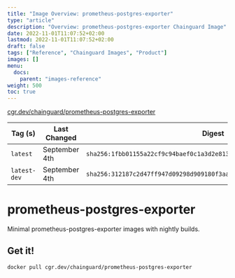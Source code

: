 ```yaml
---
title: "Image Overview: prometheus-postgres-exporter"
type: "article"
description: "Overview: prometheus-postgres-exporter Chainguard Image"
date: 2022-11-01T11:07:52+02:00
lastmod: 2022-11-01T11:07:52+02:00
draft: false
tags: ["Reference", "Chainguard Images", "Product"]
images: []
menu:
  docs:
    parent: "images-reference"
weight: 500
toc: true
---
```


[cgr.dev/chainguard/prometheus-postgres-exporter](https://github.com/chainguard-images/images/tree/main/images/prometheus-postgres-exporter)

| Tag (s)       | Last Changed  | Digest                                                                    |
|---------------|---------------|---------------------------------------------------------------------------|
|  `latest`     | September 4th | `sha256:1fbb01155a22cf9c94baef0c1a3d2e813580f9a581af4c6ceab0e370b4951507` |
|  `latest-dev` | September 4th | `sha256:312187c2d47ff947d09298d909180f3aa17b1d9330962ba3919fc1d5b1e5bd3f` |

# prometheus-postgres-exporter

Minimal prometheus-postgres-exporter images with nightly builds.

## Get it!

```shell
docker pull cgr.dev/chainguard/prometheus-postgres-exporter
```
